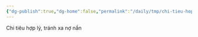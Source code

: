 ```yaml
---
{"dg-publish":true,"dg-home":false,"permalink":"/daily/tmp/chi-tieu-hop-ly/","dgPassFrontmatter":true,"noteIcon":"","updated":"2025-01-14T22:02:28.377+07:00"}
---
```


Chi tiêu hợp lý, tránh xa nợ nần 
